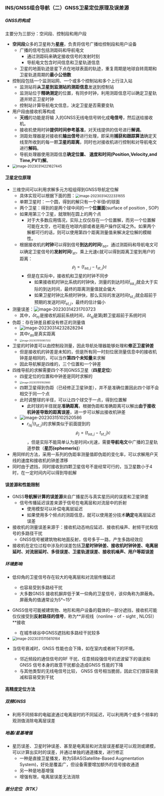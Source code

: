 ### INS/GNSS组合导航（二）GNSS卫星定位原理及误差源

##### GNSS的构成

主要分为三部分：空间段、控制段和用户段

- **空间段**众多的卫星称为**星座**，负责将信号广播给控制段和用户设备
  - 广播的信号包括测距码和导航电文
    - 通过测距码来确定接收信号的发射时刻
    - 导航电文包含时间信息和卫星轨道信息
  - 卫星的地面轨迹是星下点在地球表面的轨迹，重复周期是地球自转周期和卫星轨道周期的**最小公倍数**
- 控制段包括一个监测站网、一个或多个控制站和多个上行注入站
  - 监测站将**从卫星到监测站的测距信息**发送到控制站
  - 监测站位于**精确测定**的位置，有同步时钟，利用测距信息可以确定卫星轨道并矫正卫星时钟
  - 控制站计算导航电文信息，决定卫星是否需要变轨
- 用户段由接收机等构成
  - **天线**的功能是将输 入的GNSS无线电信号转化成**电信号**，然后送给接收机。
  - 接收机使用时钟**提供时间参考基准**，对天线提供的信号进行**解调**。
  - 测距处理器是对接收机**输出信号**进行处理，即采用**捕获和跟踪算法**确定天线至所收到的每一颗**卫星的距离**，同时也对接收机进行控制和对导航电文进行**解码**。
  - 导航处理器使用测距信息**确定位置、 速度和时间(Position,Velocity,and Time,PVT)解**。
- <img src="https://raw.githubusercontent.com/zhaopy20/pictures/main/img/202303142216964.png" alt="image-20230314221627445" style="zoom:80%;" />

#### 卫星定位原理

- 三维空间可以利用求解多元方程组得到GNSS导航定位解
  - 具体实现可以根据下面的图：<img src="https://raw.githubusercontent.com/zhaopy20/pictures/main/img/202303142223730.png" alt="image-20230314222331655" style="zoom:80%;" />
  - 单颗卫星时：一个圆，得到的解只有一个半径r的球面
  - 两个卫星：得到的是两个球中间的一个**位置面**(surface of position , SOP) 
  - 如果用第三个卫星，就限制在圆上的两个点
    - 对于大多数应用情况，实际上仅仅存在一个位置解，而另一个位置解可能在太空，也可能在地球内部或者是用户操作区域之外。如果两个解都可行的话，则可以使用第四个距离测量值来解决定位解的模糊性。
  - 根据接收机的**时钟**可以得到信号**到达的时间**$t_{sa}$，通过测距码和导航电文可以确定卫星信号的**发射时间**$t_{st}$，乘上光速c就可以得到距离卫星到用户的距离：$$\rho_{j}=\left(t_{s a, j}-t_{s t, j}\right) c$$
    - 但是在实际中，接收机和卫星的时钟不同步
      - 如果接收机时钟比系统的时钟快，测量的到达时间$\tilde{t}_{sa,j}$就会大于实际的到达时间，最终的距离测量值就会偏大
      - 如果卫星时钟比系统时钟快，那么实际的发送时间$t_{s t, j}$就会超前于预期的发送时间$\tilde t_{s t, j}$，最终的估计偏小
- 测量误差：![image-20230314231703723](https://raw.githubusercontent.com/zhaopy20/pictures/main/img/202303142317226.png)
  - 其中，$\delta t_{rc}$是接收机超前系统时间，$\delta t_{sj}$是第j颗卫星超前于系统时间
- 伪距：存在钟差且都没有修正的测量值
  - ![image-20230314232828294](https://raw.githubusercontent.com/zhaopy20/pictures/main/img/202303142328407.png)
  - 其中$r_{as}$是真实距离
  - <img src="https://raw.githubusercontent.com/zhaopy20/pictures/main/img/202303151006244.png" alt="image-20230315100657202" style="zoom:50%;" />
- 卫星的时钟差可以由控制段测量，因此导航处理器能够处理和**修正卫星钟差**
  - 但是接收机的钟差是未知的，但是所有同一时刻位居测量信息中的接收机钟差是相同的，可以当作**第四个未知量**来求解
  - 因此导航解是四维的，三个位置和一个钟差
- 四维导航的求解需要四个不同GNSS卫星（**四星定位**）
  - 四星定位的位置和中钟差是同时求解的
  - <img src="https://raw.githubusercontent.com/zhaopy20/pictures/main/img/202303151018742.png" alt="image-20230315101825660" style="zoom:50%;" />
  - 四颗卫星得到伪距（已经修正卫星钟差），并不是准确位置因此四个球不会相交于同一个点
  - 此时调整球的半径，可以让四个球交于一点，得到位置解
    - 此时球的半径就是**准确距离**，根据伪距和准确距离可以解出**由于接收机钟差导致的距离误差**，进一步可以解出接收机钟差
  - ![image-20230315102520586](https://raw.githubusercontent.com/zhaopy20/pictures/main/img/202303151025623.png)
    - $r^i_{isj}(t_{st,j})$的求解类似于前面提到的$$\rho_{j}=\left(t_{s a, j}-t_{s t, j}\right) c$$，但是实际不能简单认为是时间x光速，需要**导航电文**中广播的卫星轨道参数（**星历(ephemeris)**）
- 用同样的方法，采用一系列的伪距率测量值即伪距的变化率，可以求解用户天线的速度和接收机的钟差漂移
- 同时由于遮挡，同时接收到四颗卫星信号不是经常可行的，当卫星数小于4时，在一定时间内可以得到导航解

#### 误差源和性能限制

- GNSS**导航解计算的误差源**来自广播星历与真实星历间的误差和卫星钟差
  - 信号传播延迟误差来源于信号在电离层和对流层中的折射
    - 使用模型可以补偿电离层延迟
    - 如果使用多个频点的测距信息，就可以使用差分技术**确定**电离层延迟误差
- 接收机的测量误差来源于：接收机动态响应延迟、接收机噪声、射频干扰和信号的多路径干扰
  - GNSS信号被建筑物和地面反射，信号多于一路，产生多路经效应
- 接收机在定位过程中涉及的误差包括**卫星时钟钟差、接收机时钟钟差、电离层延时、对流层延时、多径误差、卫星轨道误差、接收机噪声、用户等距误差**

##### 环境影响

- 低仰角的卫星信号存在较大的电离层和对流层传播延迟
  - 也容易受到多路经干扰
  - 大多数GNSS 接收机摒弃低于某一仰角的卫星信号，该仰角称为屏蔽角。屏蔽角的值通常设为5°~15° 
- GNSS信号可能被建筑物、地形和用户设备的载体的一部分遮挡，接收机可能仅仅接受到**反射路径的信号**，称为**非视线（nonline - of - sight , NLOS)）**接收
  - 在城市峡谷中GNSS遮挡和多路经干扰较多
- <img src="https://raw.githubusercontent.com/zhaopy20/pictures/main/img/202303151156245.png" alt="image-20230315115610164" style="zoom:80%;" />

- 当信号衰减时，GNSS 性能也会下降，如在室内或者树下的环境。
  - 邻近频段的通信信号的RF 干扰、任意频段强信号的滤波留下的谐波和GNSS 信号本身的故意干扰都会造成GNSS 性能的下降
  - 与其他类型的无线电信号比较， GNSS 信号相当脆弱，因此它们很容易衰减和容易受到干扰

#### 高精度定位方法

##### 双频GNSS

- 利用不同频率的电磁波通过电离层时的不同延迟，可以利用两个或多个频率的观测值消除电离层误差

##### 地基/星基增强

- 星历误差、卫星时钟误差、甚至是电离层和对流层误差都是可以观测或建模，可以计算出实时的误差，并通过单独的通道播发，进行修正
  - 一种是直接卫星播发，称为SBAS(Satellite-Based Augmentation System)，好处是覆盖广，但设备需要增加额外的信号接收通道
  - 另一种是地基增强
  - 增强有限，电离层误差无法消除

##### 差分定位（RTK）